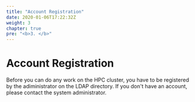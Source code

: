```yaml
---
title: "Account Registration"
date: 2020-01-06T17:22:32Z
weight: 3
chapter: true
pre: "<b>3. </b>"
---
```


# Account Registration
Before you can do any work on the HPC cluster, you have to be registered by the adiministrator on the LDAP directory. If you don't have an account, please contact the system administrator.







